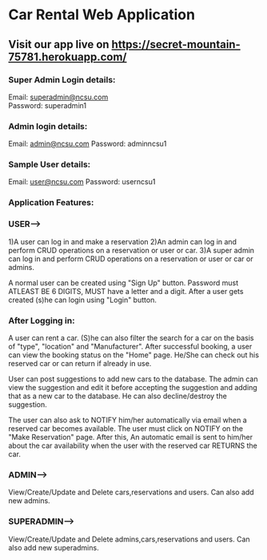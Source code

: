 # Car Rental Web Application

## Visit our app live on https://secret-mountain-75781.herokuapp.com/

### Super Admin Login details:
Email: superadmin@ncsu.com    
Password: superadmin1

### Admin login details:
Email: admin@ncsu.com
Password: adminncsu1

### Sample User details:
Email: user@ncsu.com
Password: userncsu1

### Application Features:

### USER-->
1)A user can log in and make a reservation
2)An admin can log in and perform CRUD operations on a reservation or user or car.
3)A super admin can log in and perform CRUD operations on a reservation or user or car or admins.

A normal user can be created using "Sign Up" button. Password must ATLEAST BE 6 DIGITS, MUST have a letter and a digit.
After a user gets created (s)he can login using "Login" button.

### After Logging in: 
A user can rent a car. (S)he can also filter the search for a car on the basis of "type", "location" and "Manufacturer".
After successful booking, a user can view the booking status on the "Home" page.
He/She can check out his reserved car or can return if already in use. 

User can post suggestions to add new cars to the database. The admin can view the suggestion and edit it before accepting the suggestion and adding that as a new car to the database. He can also decline/destroy the suggestion. 

The user can also ask to NOTIFY him/her automatically via email when a reserved car becomes available.
The user must click on NOTIFY on the "Make Reservation" page. After this, An automatic email is sent to him/her about the car availability when the user with the reserved car RETURNS the car.


### ADMIN-->
View/Create/Update and Delete cars,reservations and users.
Can also add new admins.

### SUPERADMIN-->
View/Create/Update and Delete admins,cars,reservations and users.
Can also add new superadmins.

